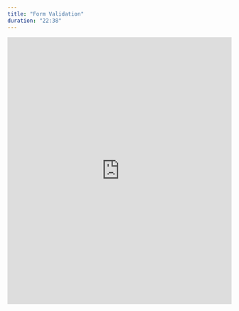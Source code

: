 ```yaml
---
title: "Form Validation"
duration: "22:38"
---
```


<iframe width="100%" height="600" src="https://www.youtube.com/embed/J38y7yx8xVk" title="YouTube video player" frameborder="0" allow="accelerometer; autoplay; clipboard-write; encrypted-media; gyroscope; picture-in-picture; web-share" allowfullscreen></iframe>